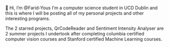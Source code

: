 👋 Hi, I’m @Farid-Yous
I'm a computer science student in UCD Dublin and this is where I will be posting all of my personal projects and other interesting programs.

The 2 starred projects, QrCodeReader and Sentiment Intensity Analyser are 2 summer projects I undertook after completing columbia certified computer vision courses and Stanford certified Machine Learning courses.
